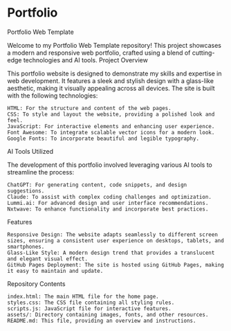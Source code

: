 # Portfolio
Portfolio Web Template

Welcome to my Portfolio Web Template repository! This project showcases a modern and responsive web portfolio, crafted using a blend of cutting-edge technologies and AI tools.
Project Overview

This portfolio website is designed to demonstrate my skills and expertise in web development. It features a sleek and stylish design with a glass-like aesthetic, making it visually appealing across all devices. The site is built with the following technologies:

    HTML: For the structure and content of the web pages.
    CSS: To style and layout the website, providing a polished look and feel.
    JavaScript: For interactive elements and enhancing user experience.
    Font Awesome: To integrate scalable vector icons for a modern look.
    Google Fonts: To incorporate beautiful and legible typography.

AI Tools Utilized

The development of this portfolio involved leveraging various AI tools to streamline the process:

    ChatGPT: For generating content, code snippets, and design suggestions.
    Claude: To assist with complex coding challenges and optimization.
    Lummi.ai: For advanced design and user interface recommendations.
    Nxtwave: To enhance functionality and incorporate best practices.

Features

    Responsive Design: The website adapts seamlessly to different screen sizes, ensuring a consistent user experience on desktops, tablets, and smartphones.
    Glass-Like Style: A modern design trend that provides a translucent and elegant visual effect.
    GitHub Pages Deployment: The site is hosted using GitHub Pages, making it easy to maintain and update.

Repository Contents

    index.html: The main HTML file for the home page.
    styles.css: The CSS file containing all styling rules.
    scripts.js: JavaScript file for interactive features.
    assets/: Directory containing images, fonts, and other resources.
    README.md: This file, providing an overview and instructions.
